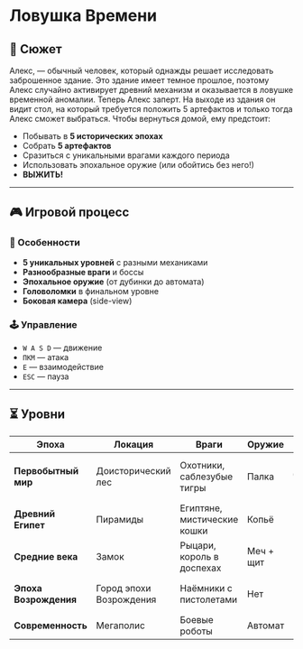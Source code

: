 # Ловушка Времени 

## 🌌 Сюжет  
Алекс, — обычный человек, который однажды решает исследовать заброшенное здание. Это здание имеет темное прошлое, поэтому Алекс случайно активирует древний механизм и оказывается в ловушке временной аномалии. Теперь Алекс заперт. На выходе из здания он видит стол, на который требуется положить 5  артефактов и только тогда Алекс сможет выбраться. Чтобы вернуться домой, ему предстоит:  
- Побывать в **5 исторических эпохах**  
- Собрать **5 артефактов**  
- Сразиться с уникальными врагами каждого периода  
- Использовать эпохальное оружие (или обойтись без него!)  
- **ВЫЖИТЬ!**
---

## 🎮 Игровой процесс  

### 🔸 Особенности  
- **5 уникальных уровней** с разными механиками  
- **Разнообразные враги** и боссы  
- **Эпохальное оружие** (от дубинки до автомата)  
- **Головоломки** в финальном уровне  
- **Боковая камера** (side-view)  

### 🕹️ Управление  
- `W A S D` — движение    
- `ПКМ` — атака  
- `E` — взаимодействие  
- `ESC` — пауза  

---

## ⏳ Уровни  

| Эпоха              | Локация               | Враги                          | Оружие         | Задача                          |
|--------------------|-----------------------|--------------------------------|----------------|---------------------------------|
| **Первобытный мир** | Доисторический лес    | Охотники, саблезубые тигры     | Палка          | Добраться до священного места   |
| **Древний Египет**  | Пирамиды              | Египтяне, мистические кошки    | Копьё          | Найти ключ у жреца              |
| **Средние века**    | Замок                 | Рыцари, король в доспехах      | Меч + щит      | Победить короля                 |
| **Эпоха Возрождения**| Город эпохи Возрождения       | Наёмники с пистолетами         | Нет            | Скрытно украсть артефакт        |
| **Современность**   | Мегаполис            | Боевые роботы                  | Автомат        | Решить головоломку      |

